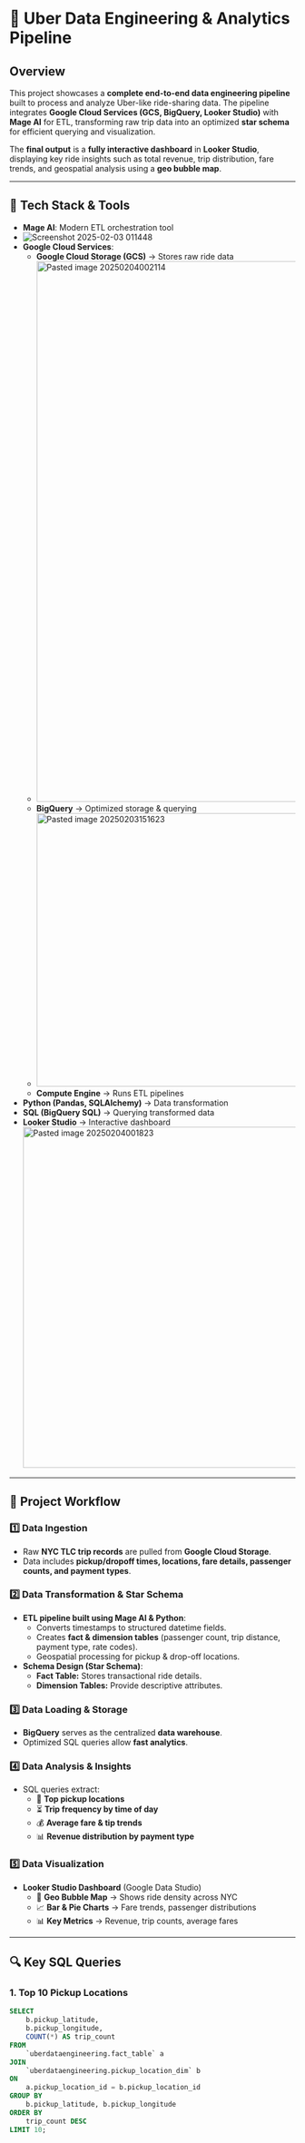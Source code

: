 # 🚖 Uber Data Engineering & Analytics Pipeline  

## **Overview**  
This project showcases a **complete end-to-end data engineering pipeline** built to process and analyze Uber-like ride-sharing data. The pipeline integrates **Google Cloud Services (GCS, BigQuery, Looker Studio)** with **Mage AI** for ETL, transforming raw trip data into an optimized **star schema** for efficient querying and visualization.  

The **final output** is a **fully interactive dashboard** in **Looker Studio**, displaying key ride insights such as total revenue, trip distribution, fare trends, and geospatial analysis using a **geo bubble map**.

---

## **🚀 Tech Stack & Tools**
- **Mage AI**: Modern ETL orchestration tool
- ![Screenshot 2025-02-03 011448](https://github.com/user-attachments/assets/59550031-fb35-45a6-bcc8-ea326d800aef)
- **Google Cloud Services**:  
  - **Google Cloud Storage (GCS)** → Stores raw ride data
  - <img width="953" alt="Pasted image 20250204002114" src="https://github.com/user-attachments/assets/bc4f5f45-2117-494a-abbd-ca7b40ffd9e6" />
  - **BigQuery** → Optimized storage & querying
  - <img width="482" alt="Pasted image 20250203151623" src="https://github.com/user-attachments/assets/3dc5c959-7818-4a4c-bb97-b0166c8c6cd0" />
  - **Compute Engine** → Runs ETL pipelines  
- **Python (Pandas, SQLAlchemy)** → Data transformation  
- **SQL (BigQuery SQL)** → Querying transformed data  
- **Looker Studio** → Interactive dashboard
  <img width="601" alt="Pasted image 20250204001823" src="https://github.com/user-attachments/assets/922fd287-7584-4507-b114-2fbff2e47904" />
---
## **📌 Project Workflow**
### **1️⃣ Data Ingestion**
- Raw **NYC TLC trip records** are pulled from **Google Cloud Storage**.
- Data includes **pickup/dropoff times, locations, fare details, passenger counts, and payment types**.

### **2️⃣ Data Transformation & Star Schema**
- **ETL pipeline built using Mage AI & Python**:
  - Converts timestamps to structured datetime fields.
  - Creates **fact & dimension tables** (passenger count, trip distance, payment type, rate codes).
  - Geospatial processing for pickup & drop-off locations.
- **Schema Design (Star Schema)**:
  - **Fact Table:** Stores transactional ride details.
  - **Dimension Tables:** Provide descriptive attributes.

### **3️⃣ Data Loading & Storage**
- **BigQuery** serves as the centralized **data warehouse**.
- Optimized SQL queries allow **fast analytics**.

### **4️⃣ Data Analysis & Insights**
- SQL queries extract:
  - 🚖 **Top pickup locations**  
  - ⏳ **Trip frequency by time of day**  
  - 💰 **Average fare & tip trends**  
  - 📊 **Revenue distribution by payment type**  

### **5️⃣ Data Visualization**
- **Looker Studio Dashboard** (Google Data Studio)
  - 📌 **Geo Bubble Map** → Shows ride density across NYC  
  - 📈 **Bar & Pie Charts** → Fare trends, passenger distributions  
  - 📊 **Key Metrics** → Revenue, trip counts, average fares  
---

## **🔍 Key SQL Queries**
### **1. Top 10 Pickup Locations**
```sql
SELECT 
    b.pickup_latitude, 
    b.pickup_longitude, 
    COUNT(*) AS trip_count
FROM 
    `uberdataengineering.fact_table` a
JOIN 
    `uberdataengineering.pickup_location_dim` b
ON 
    a.pickup_location_id = b.pickup_location_id
GROUP BY 
    b.pickup_latitude, b.pickup_longitude
ORDER BY 
    trip_count DESC
LIMIT 10;
